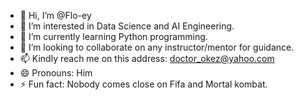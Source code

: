 - 👋 Hi, I’m @Flo-ey
- 👀 I’m interested in Data Science and AI Engineering.
- 🌱 I’m currently learning Python programming.
- 💞️ I’m looking to collaborate on any instructor/mentor for guidance. 
- 📫 Kindly reach me on this address: doctor_okez@yahoo.com
- 😄 Pronouns: Him
- ⚡ Fun fact: Nobody comes close on Fifa and Mortal kombat.

<!---
Flo-ey/Flo-ey is a ✨ special ✨ repository because its `README.md` (this file) appears on your GitHub profile.
You can click the Preview link to take a look at your changes.
--->
